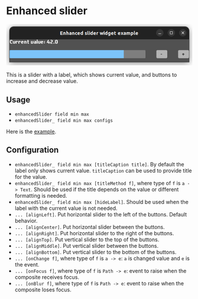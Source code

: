 # Enhanced slider
![Screenshot](enhanced-slider-widget.png)

This is a slider with a label, which shows current value, and buttons to increase and decrease value.

## Usage

- `enhancedSlider field min max`
- `enhancedSlider_ field min max configs`

Here is the [example](/examples/enhanced-slider/UI.hs).

## Configuration

- `enhancedSlider_ field min max [titleCaption title]`. By default the label only shows current value. `titleCaption` can be used to provide title for the value.
- `enhancedSlider_ field min max [titleMethod f]`, where type of `f` is `a -> Text`. Should be used if the title depends on the value
or different formatting is needed.
- `enhancedSlider_ field min max [hideLabel]`. Should be used when the label with the current value is not needed.
- `... [alignLeft]`. Put horizontal slider to the left of the buttons. Default behavior.
- `... [alignCenter]`. Put horizontal slider between the buttons.
- `... [alignRight]`. Put horizontal slider to the right of the buttons.
- `... [alignTop]`. Put vertical slider to the top of the buttons.
- `... [alignMiddle]`. Put vertical slider between the buttons.
- `... [alignBottom]`. Put vertical slider to the bottom of the buttons.
- `... [onChange f]`, where type of `f` is `a -> e`: `a` is changed value and `e` is the event.
- `... [onFocus f]`, where type of `f` is `Path -> e`: event to raise when the composite receives focus.
- `... [onBlur f]`, where type of `f` is `Path -> e`: event to raise when the composite loses focus.
